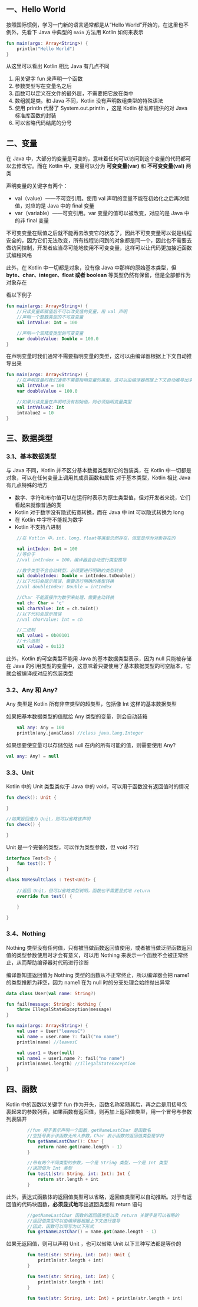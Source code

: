 ## 一、Hello World

按照国际惯例，学习一门新的语言通常都是从“Hello World”开始的，在这里也不例外，先看下 Java 中典型的 `main` 方法用 Kotlin 如何来表示

```kotlin
fun main(args: Array<String>) {
    println("Hello World")
}
```

从这里可以看出 Kotlin 相比 Java 有几点不同

1. 用关键字 fun 来声明一个函数
2. 参数类型写在变量名之后
3. 函数可以定义在文件的最外层，不需要把它放在类中
4. 数组就是类。和 Java 不同，Kotlin 没有声明数组类型的特殊语法
5. 使用 println 代替了 System.out.println ，这是 Kotlin 标准库提供的对 Java 标准库函数的封装
6. 可以省略代码结尾的分号

## 二、变量

在 Java 中，大部分的变量是可变的，意味着任何可以访问到这个变量的代码都可以去修改它。而在 Kotlin 中，变量可以分为 **可变变量(var)** 和 **不可变变量(val)** 两类

声明变量的关键字有两个：

- val（value）——不可变引用。使用 val 声明的变量不能在初始化之后再次赋值，对应的是 Java 中的 final 变量
- var（variable）——可变引用。var 变量的值可以被改变，对应的是 Java 中的非 final 变量

不可变变量在赋值之后就不能再去改变它的状态了，因此不可变变量可以说是线程安全的，因为它们无法改变，所有线程访问到的对象都是同一个，因此也不需要去做访问控制，开发者应当尽可能地使用不可变变量，这样可以让代码更加接近函数式编程风格

此外，在 Kotlin 中一切都是对象，没有像 Java 中那样的原始基本类型，但 **byte、char、integer、float 或者 boolean** 等类型仍然有保留，但是全部都作为对象存在

看以下例子
```kotlin
fun main(args: Array<String>) {
    //只读变量即赋值后不可以改变值的变量，用 val 声明
    //声明一个整数类型的不可变变量
    val intValue: Int = 100

    //声明一个双精度类型的可变变量
    var doubleValue: Double = 100.0
}
```
在声明变量时我们通常不需要指明变量的类型，这可以由编译器根据上下文自动推导出来

```kotlin
fun main(args: Array<String>) {
    //在声明变量时我们通常不需要指明变量的类型，这可以由编译器根据上下文自动推导出来
    val intValue = 100
    var doubleValue = 100.0

    //如果只读变量在声明时没有初始值，则必须指明变量类型
    val intValue2: Int
    intValue2 = 10
}
```
## 三、数据类型

### 3.1、基本数据类型

与 Java 不同，Kotlin 并不区分基本数据类型和它的包装类，在 Kotlin 中一切都是对象，可以在任何变量上调用其成员函数和属性
对于基本类型，Kotlin 相比 Java 有几点特殊的地方

- 数字、字符和布尔值可以在运行时表示为原生类型值，但对开发者来说，它们看起来就像普通的类
- Kotlin 对于数字没有隐式拓宽转换，而在 Java 中 int 可以隐式转换为 long
- 在 Kotlin 中字符不能视为数字
- Kotlin 不支持八进制

```kotlin
    //在 Kotlin 中，int、long、float等类型仍然存在，但是是作为对象存在的

    val intIndex: Int = 100
    //等价于 
    //val intIndex = 100，编译器会自动进行类型推导

    //数字类型不会自动转型，必须要进行明确的类型转换
    val doubleIndex: Double = intIndex.toDouble()
    //以下代码会提示错误，需要进行明确的类型转换
    //val doubleIndex: Double = intIndex

    //Char 不能直接作为数字来处理，需要主动转换
    val ch: Char = 'c'
    val charValue: Int = ch.toInt()
    //以下代码会提示错误
    //val charValue: Int = ch

    //二进制
    val value1 = 0b00101
    //十六进制
    val value2 = 0x123
```

此外，Kotlin 的可空类型不能用 Java 的基本数据类型表示，因为 null 只能被存储在 Java 的引用类型的变量中，这意味着只要使用了基本数据类型的可空版本，它就会被编译成对应的包装类型

### 3.2、Any 和 Any?

Any 类型是 Kotlin 所有非空类型的超类型，包括像 Int 这样的基本数据类型

如果把基本数据类型的值赋给 Any 类型的变量，则会自动装箱

```kotlin
    val any: Any = 100
    println(any.javaClass) //class java.lang.Integer
```

如果想要使变量可以存储包括 null 在内的所有可能的值，则需要使用 Any?

```kotlin
val any: Any? = null
```

### 3.3、Unit

Kotlin 中的 Unit 类型类似于 Java 中的 void，可以用于函数没有返回值时的情况

```kotlin
fun check(): Unit {

}

//如果返回值为 Unit，则可以省略该声明
fun check() {

}
```

Unit 是一个完备的类型，可以作为类型参数，但 void 不行

```kotlin
interface Test<T> {
    fun test(): T
}

class NoResultClass : Test<Unit> {
    
    //返回 Unit，但可以省略类型说明，函数也不需要显式地 return 
    override fun test() {

    }

}
```

### 3.4、Nothing

Nothing 类型没有任何值，只有被当做函数返回值使用，或者被当做泛型函数返回值的类型参数使用时才会有意义，可以用 Nothing 来表示一个函数不会被正常终止，从而帮助编译器对代码进行诊断

编译器知道返回值为 Nothing 类型的函数从不正常终止，所以编译器会把 name1 的类型推断为非空，因为 name1 在为 null 时的分支处理会始终抛出异常

```kotlin
data class User(val name: String?)

fun fail(message: String): Nothing {
    throw IllegalStateException(message)
}

fun main(args: Array<String>) {
    val user = User("leavesC")
    val name = user.name ?: fail("no name")
    println(name) //leavesC

    val user1 = User(null)
    val name1 = user1.name ?: fail("no name")
    println(name1.length) //IllegalStateException
}
```

## 四、函数

Kotlin 中的函数以关键字 fun 作为开头，函数名称紧随其后，再之后是用括号包裹起来的参数列表，如果函数有返回值，则再加上返回值类型，用一个冒号与参数列表隔开

```kotlin
        //fun 用于表示声明一个函数，getNameLastChar 是函数名
        //空括号表示该函数无传入参数，Char 表示函数的返回值类型是字符
        fun getNameLastChar(): Char {
            return name.get(name.length - 1)
        }
```
```kotlin
        //带有两个不同类型的参数，一个是 String 类型，一个是 Int 类型
        //返回值为 Int 类型
        fun test1(str: String, int: Int): Int {
            return str.length + int
        }
```
此外，表达式函数体的返回值类型可以省略，返回值类型可以自动推断。对于有返回值的代码块函数，**必须显式地**写出返回类型和 return 语句
```kotlin
        //getNameLastChar 函数的返回值类型以及 return 关键字是可以省略的
        //返回值类型可以由编译器根据上下文进行推导
        //因此，函数可以简写为以下形式
        fun getNameLastChar() = name.get(name.length - 1)
```
如果无返回值，则可以声明 Unit ，也可以省略 Unit
以下三种写法都是等价的

```kotlin
        fun test(str: String, int: Int): Unit {
            println(str.length + int)
        }

        fun test(str: String, int: Int) {
            println(str.length + int)
        }

        fun test(str: String, int: Int) = println(str.length + int)

```
